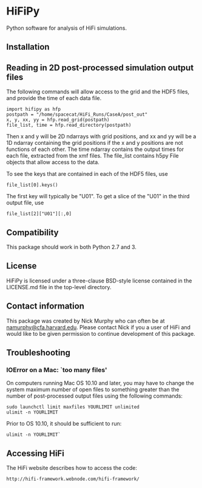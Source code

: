 # HiFiPy
Python software for analysis of HiFi simulations.  

## Installation

<!---
On Linux computers, if will often work to add the top-level directory
(the one containing the directory `hifipy' in lower case letters) to
your PYTHONPATH system variable.  Installation instructions on other
systems is not yet available.
--->

## Reading in 2D post-processed simulation output files
The following commands will allow access to the grid and the HDF5
files, and provide the time of each data file.

    import hifipy as hfp
    postpath = "/home/spacecat/HiFi_Runs/CaseA/post_out"
    x, y, xx, yy = hfp.read_grid(postpath)
    file_list, time = hfp.read_directory(postpath)

Then x and y will be 2D ndarrays with grid positions, and xx and yy
will be a 1D ndarray containing the grid positions if the x and y
positions are not functions of each other.  The time ndarray contains
the output times for each file, extracted from the xmf files.  The
file_list contains h5py File objects that allow access to the data.

To see the keys that are contained in each of the HDF5 files, use

    file_list[0].keys()

The first key will typically be "U01".  To get a slice of the "U01" in
the third output file, use 

    file_list[2]["U01"][:,0]

## Compatibility
This package should work in both Python 2.7 and 3.  

## License
HiFiPy is licensed under a three-clause BSD-style license contained in
the LICENSE.md file in the top-level directory.

## Contact information 
This package was created by Nick Murphy who can often be at
namurphy@cfa.harvard.edu.  Please contact Nick if you a user of HiFi
and would like to be given permission to continue development of this
package.

## Troubleshooting

### IOError on a Mac: `too many files'

On computers running Mac OS 10.10 and later, you may have to change
the system maximum number of open files to something greater than the
number of post-processed output files using the following commands:

    sudo launchctl limit maxfiles YOURLIMIT unlimited
    ulimit -n YOURLIMIT

Prior to OS 10.10, it should be sufficient to run:

    ulimit -n YOURLIMIT`

## Accessing HiFi
The HiFi website describes how to access the code:

    http://hifi-framework.webnode.com/hifi-framework/

